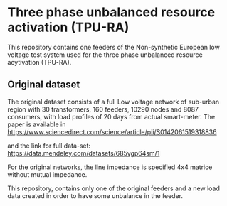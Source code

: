 # Three phase unbalanced resource activation (TPU-RA)

This repository contains one feeders of the Non-synthetic European low voltage test system used for the three phase unbalanced resource acytivation (TPU-RA).
 
## Original dataset

The original dataset consists of a full Low voltage network of sub-urban region with 30 transformers, 160 feeders, 10290 nodes and 8087 consumers, with load profiles of 20 days from actual smart-meter.
The paper is available in https://www.sciencedirect.com/science/article/pii/S0142061519318836

and the link for full data-set: https://data.mendeley.com/datasets/685vgp64sm/1

For the original networks, the line impedance is specified 4x4 matrice without mutual impedance. 

This repository, contains only one of the original feeders and a new load data created in order to have some unbalance in the feeder.
